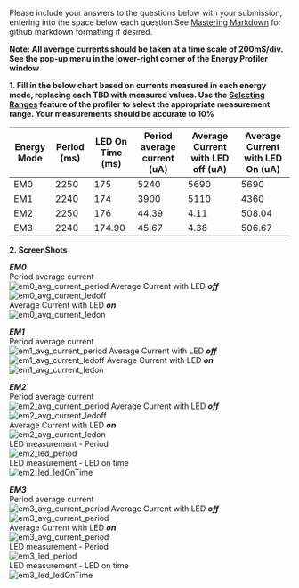Please include your answers to the questions below with your submission, entering into the space below each question
See [Mastering Markdown](https://guides.github.com/features/mastering-markdown/) for github markdown formatting if desired.

**Note: All average currents should be taken at a time scale of 200mS/div. See the pop-up menu in the lower-right corner of the Energy Profiler window**

**1. Fill in the below chart based on currents measured in each energy mode, replacing each TBD with measured values.  Use the [Selecting Ranges](https://www.silabs.com/documents/public/user-guides/ug343-multinode-energy-profiler.pdf) feature of the profiler to select the appropriate measurement range.  Your measurements should be accurate to 10%**

Energy Mode | Period (ms) | LED On Time (ms) |Period average current (uA) | Average Current with LED off (uA) | Average Current with LED On (uA)
------------| ------------|------------------|----------------------------|-----------------------------------|---------------------------------
EM0         |    2250     |       175        |          5240              |           5690                    |         5690
EM1         |    2240     |       174        |          3900              |           5110                    |         4360
EM2         |    2250     |       176        |          44.39             |           4.11                    |         508.04
EM3         |    2240     |       174.90     |          45.67             |           4.38                    |         506.67



**2. ScreenShots**  

***EM0***  
Period average current    
![em0_avg_current_period](https://github.com/CU-ECEN-5823/ecen5823-assignment2-AkankshaTripa-1/blob/master/questions/Energy_Modes_Screenshots/em0_avg_current_period.png) 
Average Current with LED ***off***  
![em0_avg_current_ledoff](https://github.com/CU-ECEN-5823/ecen5823-assignment2-AkankshaTripa-1/blob/master/questions/Energy_Modes_Screenshots/em0_avg_current_ledoff.png)  
Average Current with LED ***on***  
![em0_avg_current_ledon](https://github.com/CU-ECEN-5823/ecen5823-assignment2-AkankshaTripa-1/blob/master/questions/Energy_Modes_Screenshots/em0_avg_current_ledon.png) 

***EM1***  
Period average current    
![em1_avg_current_period](https://github.com/CU-ECEN-5823/ecen5823-assignment2-AkankshaTripa-1/blob/master/questions/Energy_Modes_Screenshots/em1_avg_current_period.png) 
Average Current with LED ***off***  
![em1_avg_current_ledoff](https://github.com/CU-ECEN-5823/ecen5823-assignment2-AkankshaTripa-1/blob/master/questions/Energy_Modes_Screenshots/em1_avg_current_ledoff.png) 
Average Current with LED ***on***  
![em1_avg_current_ledon](https://github.com/CU-ECEN-5823/ecen5823-assignment2-AkankshaTripa-1/blob/master/questions/Energy_Modes_Screenshots/em1_avg_current_ledon.png)  

***EM2***  
Period average current  
![em2_avg_current_period](https://github.com/CU-ECEN-5823/ecen5823-assignment2-AkankshaTripa-1/blob/master/questions/Energy_Modes_Screenshots/em2_avg_current_period.png) 
Average Current with LED ***off***  
![em2_avg_current_ledoff](https://github.com/CU-ECEN-5823/ecen5823-assignment2-AkankshaTripa-1/blob/master/questions/Energy_Modes_Screenshots/em2_avg_current_ledoff.png)  
Average Current with LED ***on***  
![em2_avg_current_ledon](https://github.com/CU-ECEN-5823/ecen5823-assignment2-AkankshaTripa-1/blob/master/questions/Energy_Modes_Screenshots/em2_avg_current_ledon.png)  
LED measurement - Period   
![em2_led_period](https://github.com/CU-ECEN-5823/ecen5823-assignment2-AkankshaTripa-1/blob/master/questions/Energy_Modes_Screenshots/em2_led_period.png)  
LED measurement - LED on time   
![em2_led_ledOnTime](https://github.com/CU-ECEN-5823/ecen5823-assignment2-AkankshaTripa-1/blob/master/questions/Energy_Modes_Screenshots/em2_led_ledOnTime.png) 

***EM3***  
Period average current    
![em3_avg_current_period](https://github.com/CU-ECEN-5823/ecen5823-assignment2-AkankshaTripa-1/blob/master/questions/Energy_Modes_Screenshots/em3_avg_current_period.png) 
Average Current with LED ***off***  
![em3_avg_current_period](https://github.com/CU-ECEN-5823/ecen5823-assignment2-AkankshaTripa-1/blob/master/questions/Energy_Modes_Screenshots/em3_avg_current_ledoff.png)  
Average Current with LED ***on***  
![em3_avg_current_period](https://github.com/CU-ECEN-5823/ecen5823-assignment2-AkankshaTripa-1/blob/master/questions/Energy_Modes_Screenshots/em3_avg_current_ledon.png)   
LED measurement - Period   
![em3_led_period](https://github.com/CU-ECEN-5823/ecen5823-assignment2-AkankshaTripa-1/blob/master/questions/Energy_Modes_Screenshots/em3_led_period.png)  
LED measurement - LED on time   
![em3_led_ledOnTime](https://github.com/CU-ECEN-5823/ecen5823-assignment2-AkankshaTripa-1/blob/master/questions/Energy_Modes_Screenshots/em3_led_ledOnTime.png)  

[em0_avg_current_period]: screenshots/em0_avg_current_period.jpg "em0_avg_current_period"
[em0_avg_current_ledoff]: screenshots/em0_avg_current_ledoff.jpg "em0_avg_current_ledoff"
[em0_avg_current_ledon]: put-your-link-to-screenshot-image-here "em0_avg_current_ledon"

[em1_avg_current_period]: put-your-link-to-screenshot-image-here "em1_avg_current_period"
[em1_avg_current_ledoff]: put-your-link-to-screenshot-image-here "em1_avg_current_ledoff"
[em1_avg_current_ledon]: put-your-link-to-screenshot-image-here "em1_avg_current_ledon"

[em2_avg_current_period]: put-your-link-to-screenshot-image-here "em2_avg_current_period"
[em2_avg_current_ledoff]: put-your-link-to-screenshot-image-here "em2_avg_current_ledoff"
[em2_avg_current_ledon]: put-your-link-to-screenshot-image-here "em2_avg_current_ledon"
[em2_led_period]: put-your-link-to-screenshot-image-here "em2_led_period"
[em2_led_ledOnTime]: put-your-link-to-screenshot-image-here "em2_led_ledOnTime"

[em3_avg_current_period]: put-your-link-to-screenshot-image-here "em3_avg_current_period"
[em3_avg_current_ledoff]: put-your-link-to-screenshot-image-here "em3_avg_current_ledoff"
[em3_avg_current_ledon]: put-your-link-to-screenshot-image-here "em3_avg_current_ledon"
[em3_led_period]: put-your-link-to-screenshot-image-here "em3_led_period"
[em3_led_ledOnTime]: put-your-link-to-screenshot-image-here "em3_led_ledOnTime"
